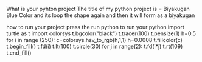 What is your pyhton project
The title of my python project is = Biyakugan Blue Color
and its loop the shape again and then it will form as a biyakugan 

how to run your project
press the run python to run your python
import turtle as t 
import colorsys
t.bgcolor("black")
t.tracer(100)
t.pensize(1)
h=0.5
for i in range (250):
	c=colorsys.hsv_to_rgb(h,1,1)
	h=0.0008
	t.fillcolor(c)
	t.begin_fill()
	t.fd(i)
	t.lt(100)
	t.circle(30)
	for j in range(2):
		t.fd(i*j)
		t.rt(109)
	t.end_fill()
